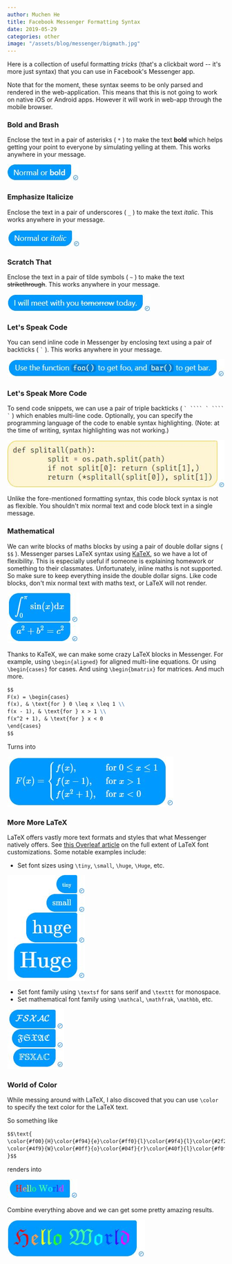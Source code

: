 ```yaml
---
author: Muchen He
title: Facebook Messenger Formatting Syntax
date: 2019-05-29
categories: other
image: "/assets/blog/messenger/bigmath.jpg"
---
```


Here is a collection of useful formatting *tricks* (that's a clickbait word -- it's more just syntax) that you can use in Facebook's Messenger app.

<!-- excerpt -->

Note that for the moment, these syntax seems to be only parsed and rendered in the web-application. This means that this is not going to work on native iOS or Android apps. However it will work in web-app through the mobile browser.

### Bold and Brash

Enclose the text in a pair of asterisks ( `*` ) to make the text **bold** which helps getting your point to everyone by simulating yelling at them. This works anywhere in your message.

![bold](/assets/blog/messenger/bold.jpg)

### Emphasize Italicize

Enclose the text in a pair of underscores ( `_` ) to make the text _italic_. This works anywhere in your message.

![italic](/assets/blog/messenger/italic.jpg)

### Scratch That

Enclose the text in a pair of tilde symbols ( `~` ) to make the text ~~strikethrough~~. This works anywhere in your message.

![strikethrough](/assets/blog/messenger/strike.jpg)


### Let's Speak Code

You can send inline code in Messenger by enclosing text using a pair of backticks ( `` ` `` ). This works anywhere in your message.

![inline code block](/assets/blog/messenger/inlinecode.jpg)

### Let's Speak More Code

To send code snippets, we can use a pair of triple backticks ( `` ` ```` ` ```` ` `` ) which enables multi-line code. Optionally, you can specify the programming language of the code to enable syntax highlighting. (Note: at the time of writing, syntax highlighting was not working.)

![code block](/assets/blog/messenger/codeblock.jpg)

Unlike the fore-mentioned formatting syntax, this code block syntax is not as flexible. You shouldn't mix normal text and code block text in a single message.

### Mathematical

We can write blocks of maths blocks by using a pair of double dollar signs ( `$$` ). Messenger parses LaTeX syntax using [KaTeX](https://katex.org/), so we have a lot of flexibility. This is especially useful if someone is explaining homework or something to their classmates. Unfortunately, inline maths is not supported. So make sure to keep everything inside the double dollar signs. Like code blocks, don't mix normal text with maths text, or LaTeX will not render.

![math blocks](/assets/blog/messenger/math.jpg)

Thanks to KaTeX, we can make some crazy LaTeX blocks in Messenger. For example, using `\begin{aligned}` for aligned multi-line equations. Or using `\begin{cases}` for cases. And using `\begin{bmatrix}` for matrices. And much more.

```markdown
$$
F(x) = \begin{cases}
f(x), & \text{for } 0 \leq x \leq 1 \\
f(x - 1), & \text{for } x > 1 \\
f(x^2 + 1), & \text{for } x < 0
\end{cases}
$$
```
Turns into

![large math block](/assets/blog/messenger/bigmath.jpg)

### More More LaTeX

LaTeX offers vastly more text formats and styles that what Messenger natively offers. See [this Overleaf article](https://www.overleaf.com/learn/latex/Font_sizes,_families,_and_styles) on the full extent of LaTeX font customizations. Some notable examples include:

- Set font sizes using `\tiny`, `\small`, `\huge`, `\Huge`, etc.

![font sizes](/assets/blog/messenger/fontsizes.jpg)

- Set font family using `\textsf` for sans serif and `\texttt` for monospace.
- Set mathematical font family using `\mathcal`, `\mathfrak`, `\mathbb`, etc.

![math fonts](/assets/blog/messenger/mathfonts.jpg)

### World of Color

While messing around with LaTeX, I also discoved that you can use `\color` to specify the text color for the LaTeX text.

So something like

```markdown
$$\text{
\color{#f00}{H}\color{#f94}{e}\color{#ff0}{l}\color{#9f4}{l}\color{#2f2}{o} 
\color{#4f9}{W}\color{#0ff}{o}\color{#04f}{r}\color{#40f}{l}\color{#f0f}{d}
}$$
```
renders into

![colored text](/assets/blog/messenger/colortext.jpg)

Combine everything above and we can get some pretty amazing results.

![fabulous text](/assets/blog/messenger/fancytext.jpg)